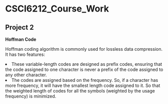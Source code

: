 # CSCI6212_Course_Work

## Project 2

<b> Hoffman Code </b>

<p>Hoffman coding algorithm is commonly used for lossless data compression. It has two features:  
<li> These variable-length codes are designed as prefix codes, ensuring that the code assigned to one character is never a prefix of the code assigned to any other character.</li>
<li> The codes are assigned based on the frequency. So, if a character has more frequency, it will have the smallest length code assigned to it. So that the weighted length of codes for all the symbols (weighted by the usage frequency) is minimized.</li></p>
